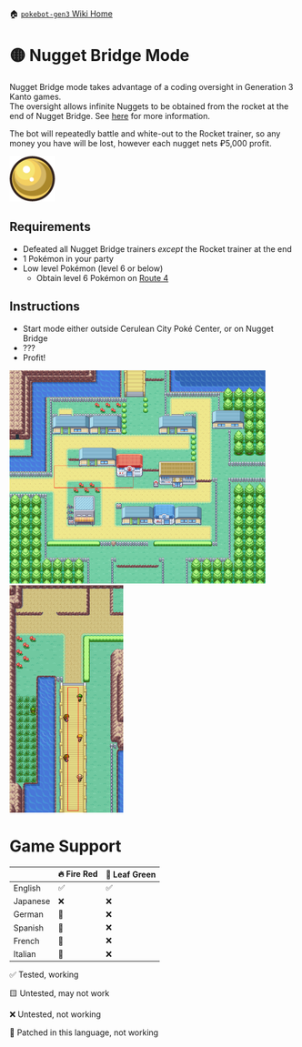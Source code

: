 🏠 [`pokebot-gen3` Wiki Home](../Readme.md)

# 🟡 Nugget Bridge Mode

Nugget Bridge mode takes advantage of a coding oversight in Generation 3 Kanto games.     
The oversight allows infinite Nuggets to be obtained from the rocket at the end of Nugget Bridge. See [here](https://bulbapedia.bulbagarden.net/wiki/List_of_glitches_(Generation_III)#Nugget_Bridge_script_oversight) for more information.

The bot will repeatedly battle and white-out to the Rocket trainer, so any money you have will be lost, however each nugget nets ₽5,000 profit.

<img src="../images/nugget.png" style="max-width: 80px">

## Requirements
- Defeated all Nugget Bridge trainers _except_ the Rocket trainer at the end
- 1 Pokémon in your party
- Low level Pokémon (level 6 or below)
    - Obtain level 6 Pokémon on [Route 4](https://bulbapedia.bulbagarden.net/wiki/Kanto_Route_4)

## Instructions
- Start mode either outside Cerulean City Poké Center, or on Nugget Bridge
- ???
- Profit!

<img src="../images/cerulean.png" width="450px">
<img src="../images/nugget_bridge.png" height="400px">

# Game Support

|          | 🔥 Fire Red | 🌿 Leaf Green |
|:---------|-------------|---------------|
| English  | ✅           | ✅             |
| Japanese | ❌           | ❌             |
| German   | 🚫          | ❌             |
| Spanish  | 🚫          | ❌             |
| French   | 🚫          | ❌             |
| Italian  | 🚫          | ❌             |

✅ Tested, working

🟨 Untested, may not work

❌ Untested, not working

🚫 Patched in this language, not working